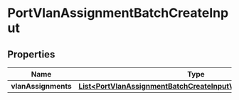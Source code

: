 

# PortVlanAssignmentBatchCreateInput


## Properties

| Name | Type | Description | Notes |
|------------ | ------------- | ------------- | -------------|
|**vlanAssignments** | [**List&lt;PortVlanAssignmentBatchCreateInputVlanAssignmentsInner&gt;**](PortVlanAssignmentBatchCreateInputVlanAssignmentsInner.md) |  |  [optional] |



